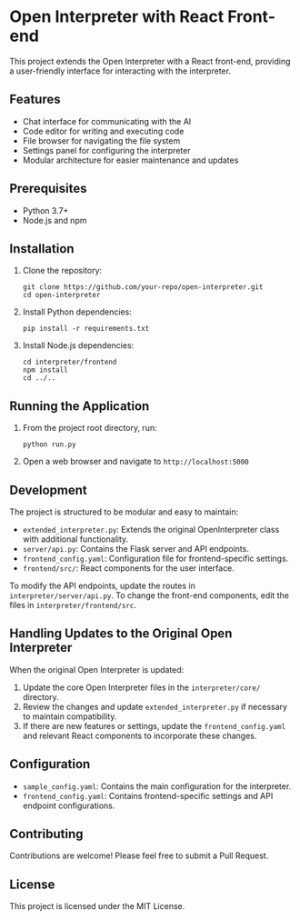 # Open Interpreter with React Front-end

This project extends the Open Interpreter with a React front-end, providing a user-friendly interface for interacting with the interpreter.

## Features

- Chat interface for communicating with the AI
- Code editor for writing and executing code
- File browser for navigating the file system
- Settings panel for configuring the interpreter
- Modular architecture for easier maintenance and updates

## Prerequisites

- Python 3.7+
- Node.js and npm

## Installation

1. Clone the repository:
   ```
   git clone https://github.com/your-repo/open-interpreter.git
   cd open-interpreter
   ```

2. Install Python dependencies:
   ```
   pip install -r requirements.txt
   ```

3. Install Node.js dependencies:
   ```
   cd interpreter/frontend
   npm install
   cd ../..
   ```

## Running the Application

1. From the project root directory, run:
   ```
   python run.py
   ```

2. Open a web browser and navigate to `http://localhost:5000`

## Development

The project is structured to be modular and easy to maintain:

- `extended_interpreter.py`: Extends the original OpenInterpreter class with additional functionality.
- `server/api.py`: Contains the Flask server and API endpoints.
- `frontend_config.yaml`: Configuration file for frontend-specific settings.
- `frontend/src/`: React components for the user interface.

To modify the API endpoints, update the routes in `interpreter/server/api.py`.
To change the front-end components, edit the files in `interpreter/frontend/src`.

## Handling Updates to the Original Open Interpreter

When the original Open Interpreter is updated:

1. Update the core Open Interpreter files in the `interpreter/core/` directory.
2. Review the changes and update `extended_interpreter.py` if necessary to maintain compatibility.
3. If there are new features or settings, update the `frontend_config.yaml` and relevant React components to incorporate these changes.

## Configuration

- `sample_config.yaml`: Contains the main configuration for the interpreter.
- `frontend_config.yaml`: Contains frontend-specific settings and API endpoint configurations.

## Contributing

Contributions are welcome! Please feel free to submit a Pull Request.

## License

This project is licensed under the MIT License.
